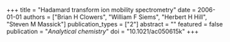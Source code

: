 +++
title = "Hadamard transform ion mobility spectrometry"
date = 2006-01-01
authors = ["Brian H Clowers", "William F Siems", "Herbert H Hill", "Steven M Massick"]
publication_types = ["2"]
abstract = ""
featured = false
publication = "*Analytical chemistry*"
doi = "10.1021/ac050615k"
+++

